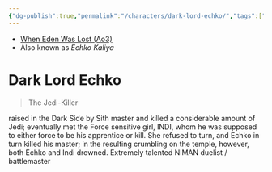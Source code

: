 ```yaml
---
{"dg-publish":true,"permalink":"/characters/dark-lord-echko/","tags":["ghost","sith","unfinished","forcesensitive","formvi"]}
---
```


- [When Eden Was Lost (Ao3)](https://archiveofourown.org/works/19334440/chapters/45992584)
- Also known as *Echko Kaliya*
# Dark Lord Echko
> The Jedi-Killer

raised in the Dark Side by Sith master and killed a considerable amount of Jedi; eventually met the Force sensitive girl, INDI, whom he was supposed to either force to be his apprentice or kill. She refused to turn, and Echko in turn killed his master; in the resulting crumbling on the temple, however, both Echko and Indi drowned. Extremely talented NIMAN duelist / battlemaster 